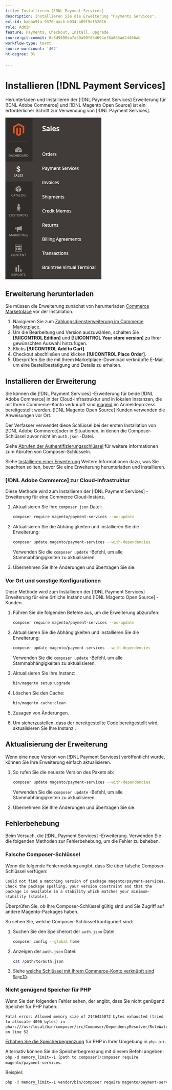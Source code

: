 ```yaml
---
title: Installieren [!DNL Payment Services]
description: Installieren Sie die Erweiterung "Payments Services".
exl-id: babaa91a-9376-4acb-b934-a89f9df52016
role: Admin
feature: Payments, Checkout, Install, Upgrade
source-git-commit: 0c8d9498ea7a30a99f834694ef8a865ad24466ab
workflow-type: tm+mt
source-wordcount: '462'
ht-degree: 0%

---
```


# Installieren [!DNL Payment Services]

Herunterladen und Installieren der [!DNL Payment Services] Erweiterung für [!DNL Adobe Commerce] und [!DNL Magento Open Source] ist ein erforderlicher Schritt zur Verwendung von [!DNL Payment Services].

![[!DNL Payment Services] Admin-Ansicht der Erweiterung](assets/admin-view.png)

## Erweiterung herunterladen

Sie müssen die Erweiterung zunächst von herunterladen [Commerce Marketplace](https://experienceleague.adobe.com/docs/commerce-admin/start/resources/commerce-marketplace.html) vor der Installation.

1. Navigieren Sie zum [Zahlungsdiensterweiterung im Commerce Marketplace](https://commercemarketplace.adobe.com/magento-payment-services.html).
1. Um die Bearbeitung und Version auszuwählen, schalten Sie **[!UICONTROL Edition]** und **[!UICONTROL Your store version]** zu Ihrer gewünschten Auswahl hinzufügen.
1. Klicks **[!UICONTROL Add to Cart]**.
1. Checkout abschließen und klicken **[!UICONTROL Place Order]**.
1. Überprüfen Sie die mit Ihrem Marketplace-Download verknüpfte E-Mail, um eine Bestellbestätigung und Details zu erhalten.

## Installieren der Erweiterung

Sie können die [!DNL Payment Services] -Erweiterung für beide [!DNL Adobe Commerce] in der Cloud-Infrastruktur und in lokalen Instanzen, die mit Ihrem Commerce-Konto verknüpft sind [mageid](https://devdocs.magento.com/marketplace/sellers/profile-personal.html#field-descriptions) im Anmeldeprozess bereitgestellt werden. [!DNL Magento Open Source] Kunden verwenden die Anweisungen vor Ort.

Der Verfasser verwendet diese Schlüssel bei der ersten Installation von [!DNL Adobe Commerce]oder in Situationen, in denen die Composer-Schlüssel zuvor nicht im `auth.json` -Datei.

Siehe [Abrufen der Authentifizierungsschlüssel](https://devdocs.magento.com/guides/v2.4/install-gde/prereq/connect-auth.html) für weitere Informationen zum Abrufen von Composer-Schlüsseln.

Siehe [Installieren einer Erweiterung](https://devdocs.magento.com/guides/v2.4/install-gde/install/cli/extensions.html) Weitere Informationen dazu, was Sie beachten sollten, bevor Sie eine Erweiterung herunterladen und installieren.

### [!DNL Adobe Commerce] zur Cloud-Infrastruktur

Diese Methode wird zum Installieren der [!DNL Payment Services] -Erweiterung für eine Commerce Cloud-Instanz.

1. Aktualisieren Sie Ihre `composer.json` Datei:

   ```bash
   composer require magento/payment-services --no-update
   ```

1. Aktualisieren Sie die Abhängigkeiten und installieren Sie die Erweiterung:

   ```bash
   composer update magento/payment-services --with-dependencies
   ```

   Verwenden Sie die `composer update` -Befehl, um alle Stammabhängigkeiten zu aktualisieren.

1. Übernehmen Sie Ihre Änderungen und übertragen Sie sie.

### Vor Ort und sonstige Konfigurationen

Diese Methode wird zum Installieren der [!DNL Payment Services] Erweiterung für eine örtliche Instanz und [!DNL Magento Open Source] -Kunden.

1. Führen Sie die folgenden Befehle aus, um die Erweiterung abzurufen:

   ```bash
   composer require magento/payment-services --no-update
   ```

1. Aktualisieren Sie die Abhängigkeiten und installieren Sie die Erweiterung:

   ```bash
   composer update magento/payment-services --with-dependencies
   ```

   Verwenden Sie die `composer update` -Befehl, um alle Stammabhängigkeiten zu aktualisieren.

1. Aktualisieren Sie Ihre Instanz:

   ```bash
   bin/magento setup:upgrade
   ```

1. Löschen Sie den Cache:

   ```bash
   bin/magento cache:clean
   ```

1. Zusagen von Änderungen.
1. Um sicherzustellen, dass der bereitgestellte Code bereitgestellt wird, aktualisieren Sie Ihre Instanz .

## Aktualisierung der Erweiterung

Wenn eine neue Version von [!DNL Payment Services] veröffentlicht wurde, können Sie Ihre Erweiterung einfach aktualisieren.

1. So rufen Sie die neueste Version des Pakets ab:

   ```bash
   composer update magento/payment-services --with-dependencies
   ```

   Verwenden Sie die `composer update` -Befehl, um alle Stammabhängigkeiten zu aktualisieren.

1. Übernehmen Sie Ihre Änderungen und übertragen Sie sie.

## Fehlerbehebung

Beim Versuch, die [!DNL Payment Services] -Erweiterung. Verwenden Sie die folgenden Methoden zur Fehlerbehebung, um die Fehler zu beheben.

### Falsche Composer-Schlüssel

Wenn die folgende Fehlermeldung angibt, dass Sie über falsche Composer-Schlüssel verfügen:

```terminal
Could not find a matching version of package magento/payment-services. Check the package spelling, your version constraint and that the package is available in a stability which matches your minimum-stability (stable).
```

Überprüfen Sie, ob Ihre Composer-Schlüssel gültig sind und Sie Zugriff auf andere Magento-Packages haben.

So sehen Sie, welche Composer-Schlüssel konfiguriert sind:

1. Suchen Sie den Speicherort der `auth.json` Datei:

   ```bash
   composer config --global home
   ```

1. Anzeigen der `auth.json` Datei:

   ```bash
   cat /path/to/auth.json
   ```

1. Siehe [welche Schlüssel mit Ihrem Commerce-Konto verknüpft sind `MageID`](https://devdocs.magento.com/guides/v2.4/install-gde/prereq/connect-auth.html).

### Nicht genügend Speicher für PHP

Wenn Sie den folgenden Fehler sehen, der angibt, dass Sie nicht genügend Speicher für PHP haben:

```terminal
Fatal error: Allowed memory size of 2146435072 bytes exhausted (tried to allocate 4096 bytes) in phar:///usr/local/bin/composer/src/Composer/DependencyResolver/RuleWatchGraph.php on line 52
```

[Erhöhen Sie die Speicherbegrenzung](https://devdocs.magento.com/cloud/project/magento-app-php-ini.html#increase-php-memory-limit) für PHP in Ihrer Umgebung in `php.ini`.

Alternativ können Sie die Speicherbegrenzung mit diesem Befehl angeben: `php -d memory_limit=-1 [path to composer]/composer require magento/payment-services`.

Beispiel:

```bash
php -d memory_limit=-1 vendor/bin/composer require magento/payment-services
```

